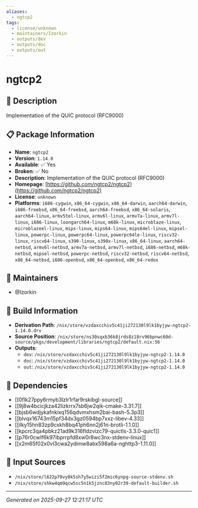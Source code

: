 ```yaml
---
aliases:
  - ngtcp2
tags:
  - license/unknown
  - maintainers/Izorkin
  - outputs/dev
  - outputs/doc
  - outputs/out
---
```


# ngtcp2

## 📝 Description

Implementation of the QUIC protocol (RFC9000)

## 📋 Package Information

- **Name**: `ngtcp2`
- **Version**: `1.14.0`
- **Available**: ✅ Yes
- **Broken**: ✅ No
- **Description**: Implementation of the QUIC protocol (RFC9000)
- **Homepage**: [https://github.com/ngtcp2/ngtcp2](https://github.com/ngtcp2/ngtcp2)
- **License**: `unknown`
- **Platforms**: `i686-cygwin`, `x86_64-cygwin`, `x86_64-darwin`, `aarch64-darwin`, `i686-freebsd`, `x86_64-freebsd`, `aarch64-freebsd`, `x86_64-solaris`, `aarch64-linux`, `armv5tel-linux`, `armv6l-linux`, `armv7a-linux`, `armv7l-linux`, `i686-linux`, `loongarch64-linux`, `m68k-linux`, `microblaze-linux`, `microblazeel-linux`, `mips-linux`, `mips64-linux`, `mips64el-linux`, `mipsel-linux`, `powerpc-linux`, `powerpc64-linux`, `powerpc64le-linux`, `riscv32-linux`, `riscv64-linux`, `s390-linux`, `s390x-linux`, `x86_64-linux`, `aarch64-netbsd`, `armv6l-netbsd`, `armv7a-netbsd`, `armv7l-netbsd`, `i686-netbsd`, `m68k-netbsd`, `mipsel-netbsd`, `powerpc-netbsd`, `riscv32-netbsd`, `riscv64-netbsd`, `x86_64-netbsd`, `i686-openbsd`, `x86_64-openbsd`, `x86_64-redox`
## 👥 Maintainers

- @Izorkin


## 🔧 Build Information

- **Derivation Path**: `/nix/store/vzdaxcchiv5c41ji272130l9lk1byjyw-ngtcp2-1.14.0.drv`
- **Source Position**: `/nix/store/ns30sqxb36k8jrds8z18rv96bpnwc60d-source/pkgs/development/libraries/ngtcp2/default.nix:56`
- **Outputs**:
  - `dev`:  `/nix/store/vzdaxcchiv5c41ji272130l9lk1byjyw-ngtcp2-1.14.0`
  - `doc`:  `/nix/store/vzdaxcchiv5c41ji272130l9lk1byjyw-ngtcp2-1.14.0`
  - `out`:  `/nix/store/vzdaxcchiv5c41ji272130l9lk1byjyw-ngtcp2-1.14.0`

## 🔗 Dependencies

- [[0flk27ppy6rmyb3lzlr1rfar9rskibgl-source]]
- [[9j8w4bcicjkza42lizkrrx7sb6jw2qik-cmake-3.31.7]]
- [[bjsb6wdjykafnkixq156qdvmxhsm2bai-bash-5.3p3]]
- [[blvqx16743m15pf34dx3gz0594bp7xxz-libev-4.33]]
- [[ilky15hn83zp9cxkh8bq41ph6nn2j61n-brotli-1.1.0]]
- [[kpcrc3qa4pbkz21ad9k316fldzvizc79-quictls-3.3.0-quic1]]
- [[p76r0cwlf6k97ibprrpfd8xw0r8wc3nx-stdenv-linux]]
- [[x2m65f02x0vl3cwa2ydimw8abx598a6a-nghttp3-1.11.0]]

## 📁 Input Sources

- `/nix/store/l622p70vy8k5sh7y5wizi5f2mic6ynpg-source-stdenv.sh`
- `/nix/store/shkw4qm9qcw5sc5n1k5jznc83ny02r39-default-builder.sh`

---
*Generated on 2025-09-27 12:21:17 UTC*
